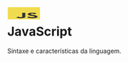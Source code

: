 <div style="display:inline_block">
    <img align="left" height="28" width="75" alt="JavaScript" src="https://raw.githubusercontent.com/devicons/devicon/master/icons/javascript/javascript-original.svg">
</div>

# JavaScript
Sintaxe e características da linguagem.